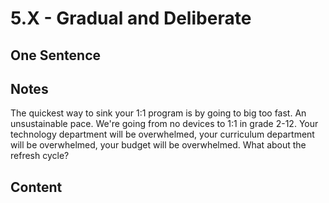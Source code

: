 # 5.X - Gradual and Deliberate

## One Sentence 

## Notes
The quickest way to sink your 1:1 program is by going to big too fast. An unsustainable pace. We're going from no devices to 1:1 in grade 2-12. Your technology department will be overwhelmed, your curriculum department will be overwhelmed, your budget will be overwhelmed. What about the refresh cycle? 

## Content